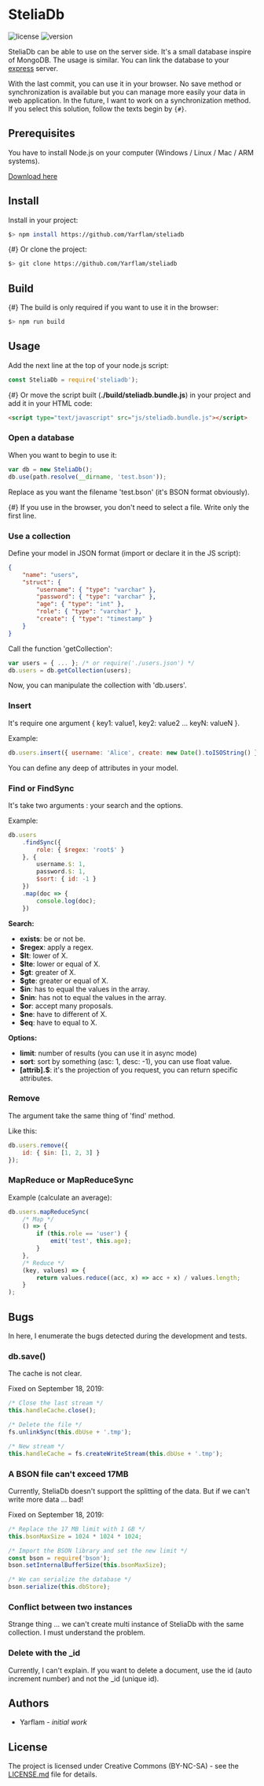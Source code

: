 # SteliaDb

![license](https://img.shields.io/badge/license-CC_BY--NC--SA-green.svg)
![version](https://img.shields.io/badge/app-v1.0.0_not_published-blue.svg)

SteliaDb can be able to use on the server side. It's a small database inspire of MongoDB. The usage is similar. You can link the database to your [express](https://github.com/expressjs/express) server.

With the last commit, you can use it in your browser. No save method or synchronization is available but you can manage more easily your data in web application. In the future, I want to work on a synchronization method. If you select this solution, follow the texts begin by `{#}`.

## Prerequisites

You have to install Node.js on your computer (Windows / Linux / Mac / ARM systems).

[Download here](https://nodejs.org/en/download/)

## Install

Install in your project:

```bash
$> npm install https://github.com/Yarflam/steliadb
```

{#} Or clone the project:

```bash
$> git clone https://github.com/Yarflam/steliadb
```

## Build

{#} The build is only required if you want to use it in the browser:

```bash
$> npm run build
```

## Usage

Add the next line at the top of your node.js script:

```js
const SteliaDb = require('steliadb');
```

{#} Or move the script built (**./build/steliadb.bundle.js**) in your project and add it in your HTML code:

```html
<script type="text/javascript" src="js/steliadb.bundle.js"></script>
```

### Open a database

When you want to begin to use it:

```js
var db = new SteliaDb();
db.use(path.resolve(__dirname, 'test.bson'));
```

Replace as you want the filename 'test.bson' (it's BSON format obviously).

{#} If you use in the browser, you don't need to select a file. Write only the first line.

### Use a collection

Define your model in JSON format (import or declare it in the JS script):

```json
{
    "name": "users",
    "struct": {
        "username": { "type": "varchar" },
        "password": { "type": "varchar" },
        "age": { "type": "int" },
        "role": { "type": "varchar" },
        "create": { "type": "timestamp" }
    }
}
```

Call the function 'getCollection':

```js
var users = { ... }; /* or require('./users.json') */
db.users = db.getCollection(users);
```

Now, you can manipulate the collection with 'db.users'.

### Insert

It's require one argument { key1: value1, key2: value2 ... keyN: valueN }.

Example:

```js
db.users.insert({ username: 'Alice', create: new Date().toISOString() });
```

You can define any deep of attributes in your model.

### Find or FindSync

It's take two arguments : your search and the options.

Example:

```js
db.users
    .findSync({
        role: { $regex: 'root$' }
    }, {
        username.$: 1,
        password.$: 1,
        $sort: { id: -1 }
    })
    .map(doc => {
        console.log(doc);
    })
```

**Search:**

-   **exists**: be or not be.
-   **\$regex**: apply a regex.
-   **\$lt**: lower of X.
-   **\$lte**: lower or equal of X.
-   **\$gt**: greater of X.
-   **\$gte**: greater or equal of X.
-   **\$in**: has to equal the values in the array.
-   **\$nin**: has not to equal the values in the array.
-   **\$or**: accept many proposals.
-   **\$ne**: have to different of X.
-   **\$eq**: have to equal to X.

**Options:**

-   **limit**: number of results (you can use it in async mode)
-   **sort**: sort by something (asc: 1, desc: -1), you can use float value.
-   **[attrib].\$**: it's the projection of you request, you can return specific attributes.

### Remove

The argument take the same thing of 'find' method.

Like this:

```js
db.users.remove({
    id: { $in: [1, 2, 3] }
});
```

### MapReduce or MapReduceSync

Example (calculate an average):

```js
db.users.mapReduceSync(
    /* Map */
    () => {
        if (this.role == 'user') {
            emit('test', this.age);
        }
    },
    /* Reduce */
    (key, values) => {
        return values.reduce((acc, x) => acc + x) / values.length;
    }
);
```

## Bugs

In here, I enumerate the bugs detected during the development and tests.

### db.save()

The cache is not clear.

Fixed on September 18, 2019:

```js
/* Close the last stream */
this.handleCache.close();

/* Delete the file */
fs.unlinkSync(this.dbUse + '.tmp');

/* New stream */
this.handleCache = fs.createWriteStream(this.dbUse + '.tmp');
```

### A BSON file can't exceed 17MB

Currently, SteliaDb doesn't support the splitting of the data. But if we can't write more data ... bad!

Fixed on September 18, 2019:

```js
/* Replace the 17 MB limit with 1 GB */
this.bsonMaxSize = 1024 * 1024 * 1024;

/* Import the BSON library and set the new limit */
const bson = require('bson');
bson.setInternalBufferSize(this.bsonMaxSize);

/* We can serialize the database */
bson.serialize(this.dbStore);
```

### Conflict between two instances

Strange thing ... we can't create multi instance of SteliaDb with the same collection. I must understand the problem.

### Delete with the \_id

Currently, I can't explain. If you want to delete a document, use the id (auto increment number) and not the \_id (unique id).

## Authors

-   Yarflam - _initial work_

## License

The project is licensed under Creative Commons (BY-NC-SA) - see the [LICENSE.md](LICENSE.md) file for details.
